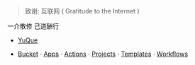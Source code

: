 > 致谢: 互联网 ( Gratitude to the Internet )

一介散修 己道酬行

* [YuQue](https://www.yuque.com/gendloop)


* [Bucket](https://github.com/gendloop/gendloopBucket)
$\cdot$ [Apps](https://github.com/gendloop/gendloopApps)
$\cdot$ [Actions](https://github.com/gendloop/gendloopActions)
$\cdot$ [Projects](https://github.com/gendloop/gendloopProjects)
$\cdot$ [Templates](https://github.com/gendloop/gendloopTemplates)
$\cdot$ [Workflows](https://github.com/gendloop/gendloopWorkflows) 

<!--
**gendloop/gendloop** is a ✨ _special_ ✨ repository because its `README.md` (this file) appears on your GitHub profile.

Here are some ideas to get you started:

- 🔭 I’m currently working on ...
- 🌱 I’m currently learning ...
- 👯 I’m looking to collaborate on ...
- 🤔 I’m looking for help with ...
- 💬 Ask me about ...
- 📫 How to reach me: ...
- 😄 Pronouns: ...
- ⚡ Fun fact: ...
-->
